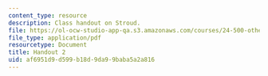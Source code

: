 ```yaml
---
content_type: resource
description: Class handout on Stroud.
file: https://ol-ocw-studio-app-qa.s3.amazonaws.com/courses/24-500-other-minds-spring-2003/af6951d9d599b18d9da99baba5a2a816_h2_24500s03.pdf
file_type: application/pdf
resourcetype: Document
title: Handout 2
uid: af6951d9-d599-b18d-9da9-9baba5a2a816
---
```

